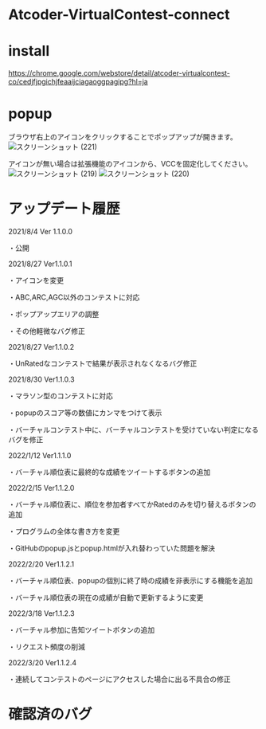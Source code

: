 # Atcoder-VirtualContest-connect

# install
https://chrome.google.com/webstore/detail/atcoder-virtualcontest-co/cedjfjpgichjfeaaijciagaoggpagipg?hl=ja

# popup

ブラウザ右上のアイコンをクリックすることでポップアップが開きます。
![スクリーンショット (221)](https://user-images.githubusercontent.com/52631675/159134900-98af3653-a579-4b5e-86ef-beff9a7bc6cb.png)


アイコンが無い場合は拡張機能のアイコンから、VCCを固定化してください。
![スクリーンショット (219)](https://user-images.githubusercontent.com/52631675/159134904-cf662cca-a6be-4ce7-a249-bfcca177191b.png)
![スクリーンショット (220)](https://user-images.githubusercontent.com/52631675/159134908-12b1c6cd-a33c-4db9-abc4-ad58de0928f9.png)




# アップデート履歴
2021/8/4 Ver 1.1.0.0

 ・公開

2021/8/27 Ver1.1.0.1

 ・アイコンを変更

 ・ABC,ARC,AGC以外のコンテストに対応
 
 ・ポップアップエリアの調整
 
 ・その他軽微なバグ修正
 
2021/8/27 Ver1.1.0.2
 
 ・UnRatedなコンテストで結果が表示されなくなるバグ修正
 
2021/8/30 Ver1.1.0.3

 ・マラソン型のコンテストに対応
 
 ・popupのスコア等の数値にカンマをつけて表示
 
 ・バーチャルコンテスト中に、バーチャルコンテストを受けていない判定になるバグを修正
 
2022/1/12 Ver1.1.1.0

 ・バーチャル順位表に最終的な成績をツイートするボタンの追加
 
 2022/2/15 Ver1.1.2.0
 
 ・バーチャル順位表に、順位を参加者すべてかRatedのみを切り替えるボタンの追加
 
 ・プログラムの全体な書き方を変更
 
 ・GitHubのpopup.jsとpopup.htmlが入れ替わっていた問題を解決
 
 2022/2/20 Ver1.1.2.1
 
 ・バーチャル順位表、popupの個別に終了時の成績を非表示にする機能を追加
 
 ・バーチャル順位表の現在の成績が自動で更新するように変更
 
 2022/3/18 Ver1.1.2.3
 
 ・バーチャル参加に告知ツイートボタンの追加
 
 ・リクエスト頻度の削減
 
 2022/3/20 Ver1.1.2.4
 
 ・連続してコンテストのページにアクセスした場合に出る不具合の修正
 

# 確認済のバグ
